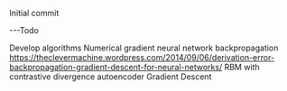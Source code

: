 Initial commit

---Todo

Develop algorithms
	Numerical gradient
	neural network
	backpropagation
		https://theclevermachine.wordpress.com/2014/09/06/derivation-error-backpropagation-gradient-descent-for-neural-networks/
	RBM with contrastive divergence
	autoencoder
	Gradient Descent
	